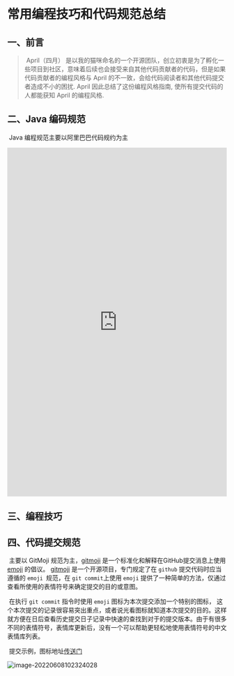 # 常用编程技巧和代码规范总结

## 一、前言

> ​	April（四月） 是以我的猫咪命名的一个开源团队，创立初衷是为了孵化一些项目到社区，意味着后续也会接受来自其他代码贡献者的代码，但是如果代码贡献者的编程风格与 April 的不一致，会给代码阅读者和其他代码提交者造成不小的困扰. April 因此总结了这份编程风格指南, 使所有提交代码的人都能获知 April 的编程风格.



## 二、Java 编码规范

​	Java 编程规范主要以阿里巴巴代码规约为主

<embed id="pdfPlayer" src="https://cdn.mobaijun.com/pdf/JavaDevelopmentManual%28HuangshanEdition%29.pdf" type="application/pdf" width="100%" height="800" >



## 三、编程技巧





## 四、代码提交规范

​	主要以 GitMoji 规范为主，[gitmoji](https://gitmoji.carloscuesta.me/) 是一个标准化和解释在GitHub提交消息上使用 [emoji](https://gitmoji.carloscuesta.me/) 的倡议。 [gitmoji](https://gitmoji.carloscuesta.me/) 是一个开源项目，专门规定了在 `github` 提交代码时应当遵循的 `emoji `规范，在 `git commit`上使用 `emoji` 提供了一种简单的方法，仅通过查看所使用的表情符号来确定提交的目的或意图。



​	在执行 `git commit` 指令时使用 `emoji` 图标为本次提交添加一个特别的图标， 这个本次提交的记录很容易突出重点，或者说光看图标就知道本次提交的目的。这样就方便在日后查看历史提交日子记录中快速的查找到对于的提交版本。由于有很多不同的表情符号，表情库更新后，没有一个可以帮助更轻松地使用表情符号的中文表情库列表。



​	提交示例，图标地址[传送门](https://gitmoji.dev/)

![image-20220608102324028](../image/README/image-20220608102324028-16546552455442.png)

